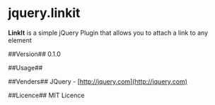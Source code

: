 # jquery.linkit #
**LinkIt** is a simple jQuery Plugin that allows you to attach a link to any element 

##Version##
0.1.0

##Usage##


##Venders##
JQuery - [http://jquery.com](http://jquery.com)

##Licence##
MIT Licence
